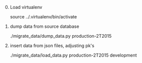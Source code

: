 0. Load virtualenv

    source ../.virtualenv/bin/activate

1. dump data from source database

    ./migrate_data/dump_data.py production-2T2015

1. insert data from json files, adjusting pk's

    ./migrate_data/load_data.py production-2T2015 development
